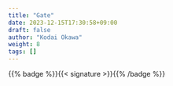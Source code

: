 ```yaml
---
title: "Gate"
date: 2023-12-15T17:30:58+09:00
draft: false
author: "Kodai Okawa"
weight: 8
tags: []
---
```


{{% badge %}}{{< signature >}}{{% /badge %}}
